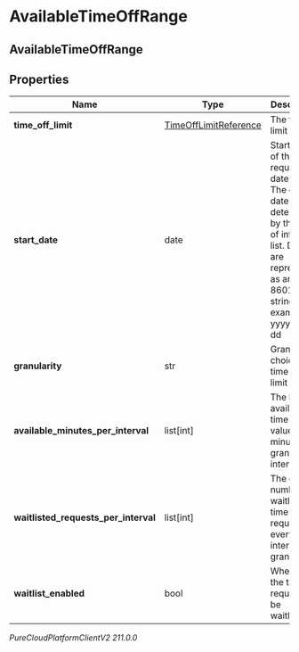 # AvailableTimeOffRange

## AvailableTimeOffRange

## Properties

|Name | Type | Description | Notes|
|------------ | ------------- | ------------- | -------------|
| **time_off_limit** | [TimeOffLimitReference](TimeOffLimitReference) | The time off limit | [optional] |
| **start_date** | date | Start date of the requested date range. The end date is determined by the size of interval list. Dates are represented as an ISO-8601 string. For example: yyyy-MM-dd | [optional] |
| **granularity** | str | Granularity choice for time off limit | [optional] |
| **available_minutes_per_interval** | list[int] | The list of available time off values in minutes per granularity interval | [optional] |
| **waitlisted_requests_per_interval** | list[int] | The current number of waitlisted time off requests for every interval per granularity | [optional] |
| **waitlist_enabled** | bool | Whether the time off request can be waitlisted | [optional] |



_PureCloudPlatformClientV2 211.0.0_
